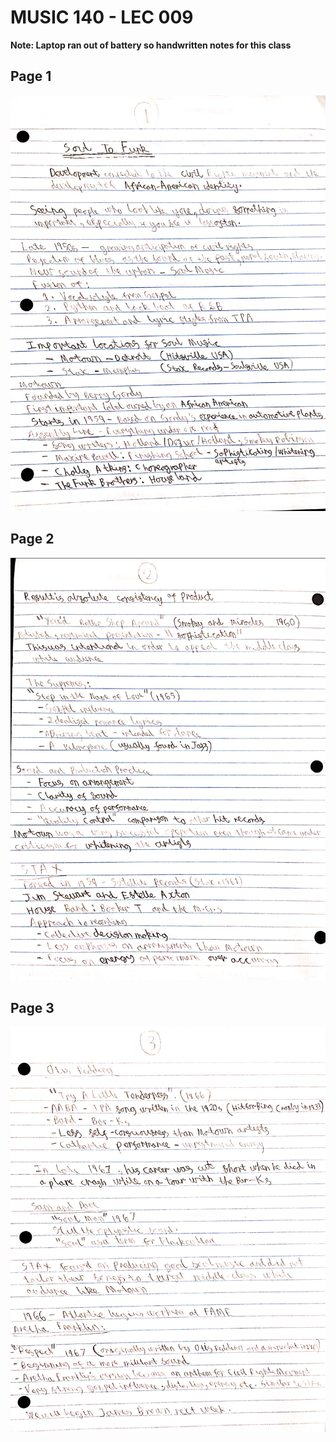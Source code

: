 # MUSIC 140 - LEC 009

**Note: Laptop ran out of battery so handwritten notes for this class**

## Page 1
![](MUSIC140/LEC009-1.jpg)


## Page 2
![](MUSIC140/LEC009-2.jpg)


## Page 3
![](MUSIC140/LEC009-3.jpg)
